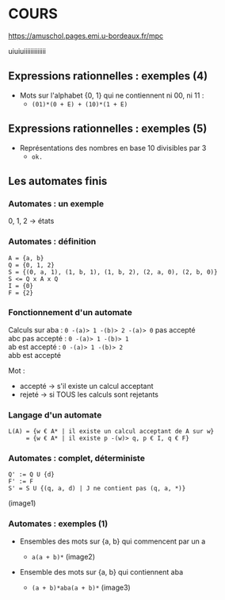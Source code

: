 # COURS

https://amuschol.pages.emi.u-bordeaux.fr/mpc

uiuiuiiiiiiiiiiiii

## Expressions rationnelles : exemples (4)

- Mots sur l'alphabet {0, 1} qui ne contiennent ni 00, ni 11 :
  - `(01)*(0 + E) + (10)*(1 + E)`

## Expressions rationnelles : exemples (5)

- Représentations des nombres en base 10 divisibles par 3
  - `ok.`

## Les automates finis

### Automates : un exemple

0, 1, 2 -> états

### Automates : définition

```
A = {a, b}
Q = {0, 1, 2}
S = {(0, a, 1), (1, b, 1), (1, b, 2), (2, a, 0), (2, b, 0)}
S <= Q x A x Q
I = {0}
F = {2}
```

### Fonctionnement d'un automate

Calculs sur aba : `0 -(a)> 1 -(b)> 2 -(a)> 0`   pas accepté  
abc pas accepté : `0 -(a)> 1 -(b)> 1`  
ab est accepté : `0 -(a)> 1 -(b)> 2`  
abb est accepté

Mot :
- accepté -> s'il existe un calcul acceptant
- rejeté -> si TOUS les calculs sont rejetants

### Langage d'un automate

```
L(A) = {w € A* | il existe un calcul acceptant de A sur w}
     = {w € A* | il existe p -(w)> q, p € I, q € F}
```

### Automates : complet, déterministe

```
Q' := Q U {d}
F' := F
S' = S U {(q, a, d) | J ne contient pas (q, a, *)}
```

(image1)

### Automates : exemples (1)

- Ensembles des mots sur {a, b} qui commencent par un a
  - `a(a + b)*` (image2)

- Ensemble des mots sur {a, b} qui contiennent aba
  - `(a + b)*aba(a + b)*`   (image3)